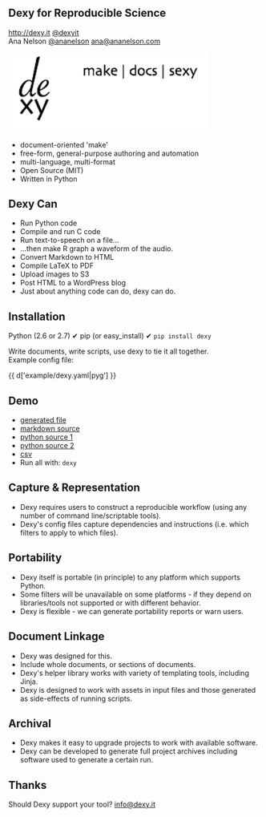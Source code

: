 Dexy for Reproducible Science
-----------------------------

<http://dexy.it>
<a href="http://twitter.com/dexyit">@dexyit</a>
<br />
Ana Nelson
<a href="http://twitter.com/ananelson">@ananelson</a>
ana@ananelson.com


<img src="logo.png" width="400px;" />

* document-oriented 'make'
* free-form, general-purpose authoring and automation
* multi-language, multi-format
* Open Source (MIT)
* Written in Python


Dexy Can
--------

* Run Python code
* Compile and run C code
* Run text-to-speech on a file...
* ...then make R graph a waveform of the audio.
* Convert Markdown to HTML
* Compile LaTeX to PDF
* Upload images to S3
* Post HTML to a WordPress blog
* Just about anything code can do, dexy can do.


Installation
------------

Python (2.6 or 2.7) &#10004;
pip (or easy\_install) &#10004;
`pip install dexy`


Write documents,
write scripts,
use dexy to tie it all together.
<br />
Example config file:

{{ d['example/dexy.yaml|pyg'] }}


Demo
----
- <a target="_new" href="/example/index.html">generated file</a>
- <a target="_new" href="/example/index.md.html">markdown source</a>
- <a target="_new" href="/example/code001.py.html">python source 1</a>
- <a target="_new" href="/example/code002.py.html">python source 2</a>
- <a target="_new" href="/example/data.csv.html">csv</a>
- Run all with: `dexy`


Capture &amp; Representation
----------------------------
- Dexy requires users to construct a reproducible workflow (using any number of command line/scriptable tools).
- Dexy's config files capture dependencies and instructions (i.e. which filters to apply to which files).


Portability
-----------

- Dexy itself is portable (in principle) to any platform which supports Python.
- Some filters will be unavailable on some platforms - if they depend on libraries/tools not supported or with different behavior.
- Dexy is flexible - we can generate portability reports or warn users.


Document Linkage
----------------

- Dexy was designed for this.
- Include whole documents, or sections of documents.
- Dexy's helper library works with variety of templating tools, including Jinja.
- Dexy is designed to work with assets in input files and those generated as side-effects of running scripts.


Archival
--------
- Dexy makes it easy to upgrade projects to work with available software.
- Dexy can be developed to generate full project archives including software used to generate a certain run.


Thanks
------

Should Dexy support your tool?
info@dexy.it
